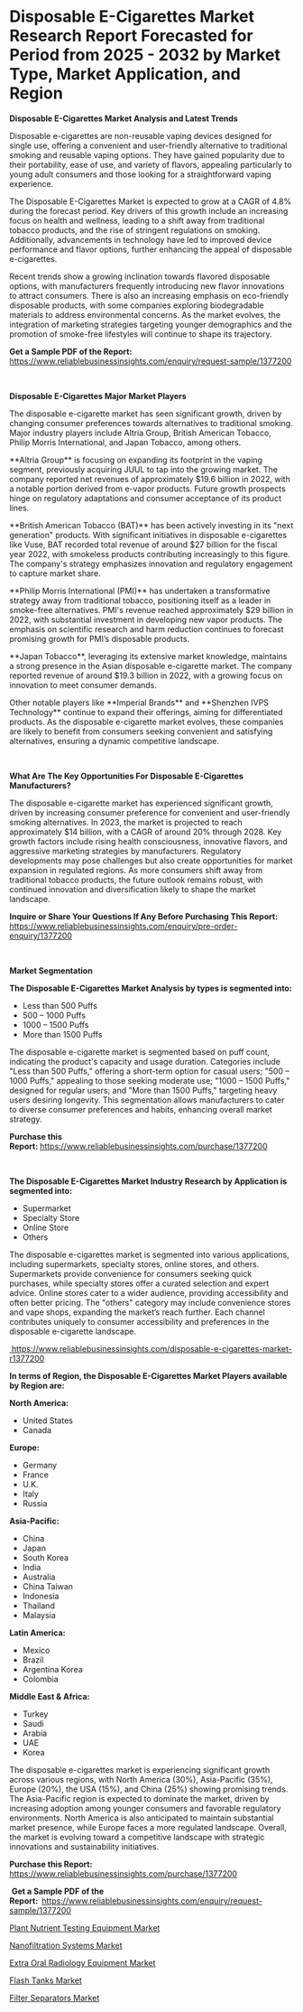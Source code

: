 <p><h1>Disposable E-Cigarettes Market Research Report Forecasted for Period from 2025 -  2032 by Market Type, Market Application, and Region</h1></p><p><strong>Disposable E-Cigarettes Market Analysis and Latest Trends</strong></p>
<p><p>Disposable e-cigarettes are non-reusable vaping devices designed for single use, offering a convenient and user-friendly alternative to traditional smoking and reusable vaping options. They have gained popularity due to their portability, ease of use, and variety of flavors, appealing particularly to young adult consumers and those looking for a straightforward vaping experience.</p><p>The Disposable E-Cigarettes Market is expected to grow at a CAGR of 4.8% during the forecast period. Key drivers of this growth include an increasing focus on health and wellness, leading to a shift away from traditional tobacco products, and the rise of stringent regulations on smoking. Additionally, advancements in technology have led to improved device performance and flavor options, further enhancing the appeal of disposable e-cigarettes.</p><p>Recent trends show a growing inclination towards flavored disposable options, with manufacturers frequently introducing new flavor innovations to attract consumers. There is also an increasing emphasis on eco-friendly disposable products, with some companies exploring biodegradable materials to address environmental concerns. As the market evolves, the integration of marketing strategies targeting younger demographics and the promotion of smoke-free lifestyles will continue to shape its trajectory.</p></p>
<p><strong>Get a Sample PDF of the Report:&nbsp;</strong> <a href="https://www.reliablebusinessinsights.com/enquiry/request-sample/1377200?utm_campaign=2446&utm_medium=2&utm_source=Github&utm_content=ia&utm_term=28032025&utm_id=disposable-e-cigarettes">https://www.reliablebusinessinsights.com/enquiry/request-sample/1377200</a></p>
<p>&nbsp;</p>
<p><strong>Disposable E-Cigarettes Major Market Players</strong></p>
<p><p>The disposable e-cigarette market has seen significant growth, driven by changing consumer preferences towards alternatives to traditional smoking. Major industry players include Altria Group, British American Tobacco, Philip Morris International, and Japan Tobacco, among others. </p><p>**Altria Group** is focusing on expanding its footprint in the vaping segment, previously acquiring JUUL to tap into the growing market. The company reported net revenues of approximately $19.6 billion in 2022, with a notable portion derived from e-vapor products. Future growth prospects hinge on regulatory adaptations and consumer acceptance of its product lines.</p><p>**British American Tobacco (BAT)** has been actively investing in its "next generation" products. With significant initiatives in disposable e-cigarettes like Vuse, BAT recorded total revenue of around $27 billion for the fiscal year 2022, with smokeless products contributing increasingly to this figure. The company's strategy emphasizes innovation and regulatory engagement to capture market share.</p><p>**Philip Morris International (PMI)** has undertaken a transformative strategy away from traditional tobacco, positioning itself as a leader in smoke-free alternatives. PMI's revenue reached approximately $29 billion in 2022, with substantial investment in developing new vapor products. The emphasis on scientific research and harm reduction continues to forecast promising growth for PMI’s disposable products.</p><p>**Japan Tobacco**, leveraging its extensive market knowledge, maintains a strong presence in the Asian disposable e-cigarette market. The company reported revenue of around $19.3 billion in 2022, with a growing focus on innovation to meet consumer demands.</p><p>Other notable players like **Imperial Brands** and **Shenzhen IVPS Technology** continue to expand their offerings, aiming for differentiated products. As the disposable e-cigarette market evolves, these companies are likely to benefit from consumers seeking convenient and satisfying alternatives, ensuring a dynamic competitive landscape.</p></p>
<p>&nbsp;</p>
<p><strong>What Are The Key Opportunities For Disposable E-Cigarettes Manufacturers?</strong></p>
<p><p>The disposable e-cigarette market has experienced significant growth, driven by increasing consumer preference for convenient and user-friendly smoking alternatives. In 2023, the market is projected to reach approximately $14 billion, with a CAGR of around 20% through 2028. Key growth factors include rising health consciousness, innovative flavors, and aggressive marketing strategies by manufacturers. Regulatory developments may pose challenges but also create opportunities for market expansion in regulated regions. As more consumers shift away from traditional tobacco products, the future outlook remains robust, with continued innovation and diversification likely to shape the market landscape.</p></p>
<p><strong>Inquire or Share Your Questions If Any Before Purchasing This Report:</strong> <a href="https://www.reliablebusinessinsights.com/enquiry/pre-order-enquiry/1377200?utm_campaign=2446&utm_medium=2&utm_source=Github&utm_content=ia&utm_term=28032025&utm_id=disposable-e-cigarettes">https://www.reliablebusinessinsights.com/enquiry/pre-order-enquiry/1377200</a></p>
<p>&nbsp;</p>
<p><strong>Market Segmentation</strong></p>
<p><strong>The Disposable E-Cigarettes Market Analysis by types is segmented into:</strong></p>
<p><ul><li>Less than 500 Puffs</li><li>500 – 1000 Puffs</li><li>1000 – 1500 Puffs</li><li>More than 1500 Puffs</li></ul></p>
<p><p>The disposable e-cigarette market is segmented based on puff count, indicating the product's capacity and usage duration. Categories include "Less than 500 Puffs," offering a short-term option for casual users; "500 – 1000 Puffs," appealing to those seeking moderate use; "1000 – 1500 Puffs," designed for regular users; and "More than 1500 Puffs," targeting heavy users desiring longevity. This segmentation allows manufacturers to cater to diverse consumer preferences and habits, enhancing overall market strategy.</p></p>
<p><strong>Purchase this Report:&nbsp;</strong><a href="https://www.reliablebusinessinsights.com/purchase/1377200?utm_campaign=2446&utm_medium=2&utm_source=Github&utm_content=ia&utm_term=28032025&utm_id=disposable-e-cigarettes">https://www.reliablebusinessinsights.com/purchase/1377200</a></p>
<p>&nbsp;</p>
<p><strong>The Disposable E-Cigarettes Market Industry Research by Application is segmented into:</strong></p>
<p><ul><li>Supermarket</li><li>Specialty Store</li><li>Online Store</li><li>Others</li></ul></p>
<p><p>The disposable e-cigarettes market is segmented into various applications, including supermarkets, specialty stores, online stores, and others. Supermarkets provide convenience for consumers seeking quick purchases, while specialty stores offer a curated selection and expert advice. Online stores cater to a wider audience, providing accessibility and often better pricing. The "others" category may include convenience stores and vape shops, expanding the market’s reach further. Each channel contributes uniquely to consumer accessibility and preferences in the disposable e-cigarette landscape.</p></p>
<p><a href="https://www.reliablebusinessinsights.com/disposable-e-cigarettes-market-r1377200?utm_campaign=2446&utm_medium=2&utm_source=Github&utm_content=ia&utm_term=28032025&utm_id=disposable-e-cigarettes">&nbsp;https://www.reliablebusinessinsights.com/disposable-e-cigarettes-market-r1377200</a></p>
<p><strong>In terms of Region, the Disposable E-Cigarettes Market Players available by Region are:</strong></p>
<p>
    <p> <strong> North America: </strong>
        <ul>
            <li>United States</li>
            <li>Canada</li>
        </ul>
        </p> 
    <p> <strong> Europe: </strong>
        <ul>
            <li>Germany</li>
            <li>France</li>
            <li>U.K.</li>
            <li>Italy</li>
            <li>Russia</li>
        </ul>
        </p> 
    <p> <strong> Asia-Pacific: </strong>
        <ul>
            <li>China</li>
            <li>Japan</li>
            <li>South Korea</li>
            <li>India</li>
            <li>Australia</li>
            <li>China Taiwan</li>
            <li>Indonesia</li>
            <li>Thailand</li>
            <li>Malaysia</li>
        </ul>
        </p> 
    <p> <strong> Latin America: </strong>
        <ul>
            <li>Mexico</li>
            <li>Brazil</li>
            <li>Argentina Korea</li>
            <li>Colombia</li>
        </ul>
        </p> 
    <p> <strong> Middle East & Africa: </strong>
        <ul>
            <li>Turkey</li>
            <li>Saudi</li>
            <li>Arabia</li>
            <li>UAE</li>
            <li>Korea</li>
        </ul>
    </p>
    </p>
<p><p>The disposable e-cigarettes market is experiencing significant growth across various regions, with North America (30%), Asia-Pacific (35%), Europe (20%), the USA (15%), and China (25%) showing promising trends. The Asia-Pacific region is expected to dominate the market, driven by increasing adoption among younger consumers and favorable regulatory environments. North America is also anticipated to maintain substantial market presence, while Europe faces a more regulated landscape. Overall, the market is evolving toward a competitive landscape with strategic innovations and sustainability initiatives.</p></p>
<p><strong>Purchase this Report: </strong><a href="https://www.reliablebusinessinsights.com/purchase/1377200?utm_campaign=2446&utm_medium=2&utm_source=Github&utm_content=ia&utm_term=28032025&utm_id=disposable-e-cigarettes">https://www.reliablebusinessinsights.com/purchase/1377200</a></p>
<p>&nbsp;<strong>Get a Sample PDF of the Report:&nbsp;&nbsp;</strong><a href="https://www.reliablebusinessinsights.com/enquiry/request-sample/1377200?utm_campaign=2446&utm_medium=2&utm_source=Github&utm_content=ia&utm_term=28032025&utm_id=disposable-e-cigarettes">https://www.reliablebusinessinsights.com/enquiry/request-sample/1377200</a></p>
<p><strong></strong></p>
<p><p><a href="https://github.com/janustabarf2/Market-Research-Report-List-1/blob/main/plant-nutrient-testing-equipment-market.md?utm_campaign=2446&utm_medium=2&utm_source=Github&utm_content=ia&utm_term=28032025&utm_id=disposable-e-cigarettes">Plant Nutrient Testing Equipment Market</a></p><p><a href="https://www.linkedin.com/pulse/nanofiltration-systems-market-research-report-identifying-challenges-70cye?utm_campaign=2446&utm_medium=2&utm_source=Github&utm_content=ia&utm_term=28032025&utm_id=disposable-e-cigarettes">Nanofiltration Systems Market</a></p><p><a href="https://github.com/kaganalcinwv/Market-Research-Report-List-1/blob/main/extra-oral-radiology-equipment-market.md?utm_campaign=2446&utm_medium=2&utm_source=Github&utm_content=ia&utm_term=28032025&utm_id=disposable-e-cigarettes">Extra Oral Radiology Equipment Market</a></p><p><a href="https://www.linkedin.com/pulse/providing-view-both-historical-trends-future-projections-jdule?utm_campaign=2446&utm_medium=2&utm_source=Github&utm_content=ia&utm_term=28032025&utm_id=disposable-e-cigarettes">Flash Tanks Market</a></p><p><a href="https://www.linkedin.com/pulse/filter-separators-market-growth-outlook-global-industry-analysis-dbcwe?utm_campaign=2446&utm_medium=2&utm_source=Github&utm_content=ia&utm_term=28032025&utm_id=disposable-e-cigarettes">Filter Separators Market</a></p></p>